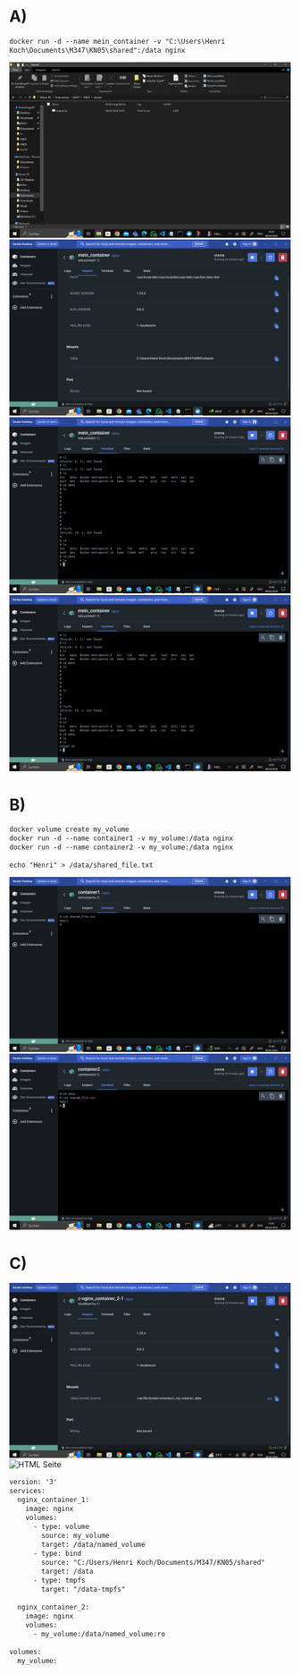 # A)
```
docker run -d --name mein_container -v "C:\Users\Henri Koch\Documents\M347\KN05\shared":/data nginx
```
![HTML Seite](foldersh.png)
![HTML Seite](Bind.png)
![HTML Seite](empty.png)
![HTML Seite](notempty.png)

# B)

```
docker volume create my_volume
docker run -d --name container1 -v my_volume:/data nginx
docker run -d --name container2 -v my_volume:/data nginx

echo "Henri" > /data/shared_file.txt

```

![HTML Seite](SharedFile1.png)
![HTML Seite](SharedFile2.png)

# C)

![HTML Seite](1mount.png)
![HTML Seite](3mount.png)

```
version: '3'
services:
  nginx_container_1:
    image: nginx
    volumes:
      - type: volume
        source: my_volume
        target: /data/named_volume
      - type: bind
        source: "C:/Users/Henri Koch/Documents/M347/KN05/shared"
        target: /data
      - type: tmpfs
        target: "/data-tmpfs"

  nginx_container_2:
    image: nginx
    volumes:
      - my_volume:/data/named_volume:ro

volumes:
  my_volume:
```
